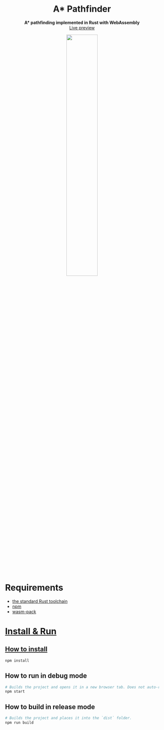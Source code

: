 <div align="center">

  <h1>A* Pathfinder</h1>

  <strong>A* pathfinding implemented in Rust with WebAssembly</strong>  
  <a href=https://chompaa.github.io/wasm-a-star/>Live preview</a>

  <img src="https://user-images.githubusercontent.com/26204416/141699806-b76a5017-5d19-41b3-b8b9-4c149305ee54.jpg" width=45%>

</div>

# Requirements

- <a href=https://www.rust-lang.org/tools/install>the standard Rust toolchain</a>
- <a href=https://www.npmjs.com/get-npm>npm
- <a href=https://rustwasm.github.io/wasm-pack/installer/>wasm-pack

# Install & Run

## How to install

```sh
npm install
```

## How to run in debug mode

```sh
# Builds the project and opens it in a new browser tab. Does not auto-reload.
npm start
```

## How to build in release mode

```sh
# Builds the project and places it into the `dist` folder.
npm run build
```